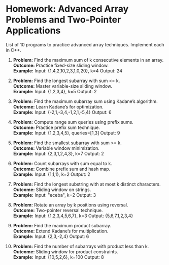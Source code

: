 # Homework: Advanced Array Problems and Two-Pointer Applications

List of 10 programs to practice advanced array techniques. Implement each in C++.

1. **Problem:** Find the maximum sum of k consecutive elements in an array.  
   **Outcome:** Practice fixed-size sliding window.  
   **Example:** Input: {1,4,2,10,2,3,1,0,20}, k=4 Output: 24

2. **Problem:** Find the longest subarray with sum <= k.  
   **Outcome:** Master variable-size sliding window.  
   **Example:** Input: {1,2,3,4}, k=5 Output: 2

3. **Problem:** Find the maximum subarray sum using Kadane’s algorithm.  
   **Outcome:** Learn Kadane’s for optimization.  
   **Example:** Input: {-2,1,-3,4,-1,2,1,-5,4} Output: 6

4. **Problem:** Compute range sum queries using prefix sums.  
   **Outcome:** Practice prefix sum technique.  
   **Example:** Input: {1,2,3,4,5}, queries=[1,3] Output: 9

5. **Problem:** Find the smallest subarray with sum >= k.  
   **Outcome:** Variable window minimization.  
   **Example:** Input: {2,3,1,2,4,3}, k=7 Output: 2

6. **Problem:** Count subarrays with sum equal to k.  
   **Outcome:** Combine prefix sum and hash map.  
   **Example:** Input: {1,1,1}, k=2 Output: 2

7. **Problem:** Find the longest substring with at most k distinct characters.  
   **Outcome:** Sliding window on strings.  
   **Example:** Input: "eceba", k=2 Output: 3

8. **Problem:** Rotate an array by k positions using reversal.  
   **Outcome:** Two-pointer reversal technique.  
   **Example:** Input: {1,2,3,4,5,6,7}, k=3 Output: {5,6,7,1,2,3,4}

9. **Problem:** Find the maximum product subarray.  
   **Outcome:** Extend Kadane’s for multiplication.  
   **Example:** Input: {2,3,-2,4} Output: 6

10. **Problem:** Find the number of subarrays with product less than k.  
    **Outcome:** Sliding window for product constraints.  
    **Example:** Input: {10,5,2,6}, k=100 Output: 8